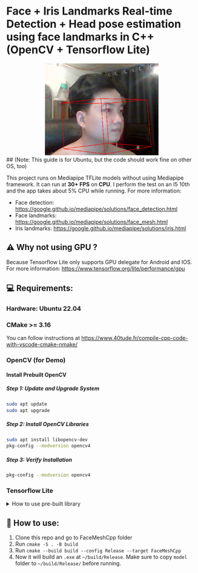 ﻿# Face + Iris Landmarks Real-time Detection + Head pose estimation using face landmarks in C++ (OpenCV + Tensorflow Lite)
<div align="center">
   <img src=https://github.com/lepark-server/AI-eye-tracking-project/blob/main/demo/Demo.png?raw=true"
   width="300">
</div>
## (Note: This guide is for Ubuntu, but the code should work fine on other OS, too)

This project runs on Mediapipe TFLite models without using Mediapipe framework. It can run at **30+ FPS** on **CPU**. 
I perform the test on an I5 10th and the app takes about 5% CPU while running.
For more information:
* Face detection: https://google.github.io/mediapipe/solutions/face_detection.html
* Face landmarks: https://google.github.io/mediapipe/solutions/face_mesh.html
* Iris landmarks: https://google.github.io/mediapipe/solutions/iris.html

## :warning: Why not using GPU ?
Because Tensorflow Lite only supports GPU delegate for Android and IOS.
For more information: https://www.tensorflow.org/lite/performance/gpu

## :computer: Requirements:

### Hardware: Ubuntu 22.04

### CMake >= 3.16
You can follow instructions at https://www.40tude.fr/compile-cpp-code-with-vscode-cmake-nmake/

### OpenCV (for Demo)
#### Install Prebuilt OpenCV

##### Step 1: Update and Upgrade System
```bash
sudo apt update
sudo apt upgrade
```
##### Step 2: Install OpenCV Libraries
```bash
sudo apt install libopencv-dev
pkg-config --modversion opencv4
```
##### Step 3: Verify Installation
```bash
pkg-config --modversion opencv4
```
### Tensorflow Lite
<details>
  <summary>How to use pre-built library</summary>

1. Download and extract tensorflowlite.zip from https://github.com/shigure3011/mediapipe_face_iris_cpp/releases
2. Change `TFLite_PATH` in CMakeLists.txt
3. Add `TFLite_LIBS` to PATH 

</details>

## :key: How to use:
1. Clone this repo and go to FaceMeshCpp folder
2. Run `cmake -S . -B build`
3. Run `cmake --build build --config Release --target FaceMeshCpp`
4. Now it will build an `.exe` at `~/build/Release`. Make sure to copy `model` folder to `~/build/Release/` before running.
